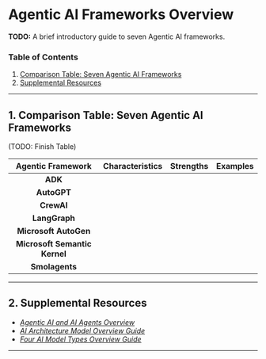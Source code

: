 # Agentic AI Frameworks Overview
**TODO:** A brief introductory guide to seven Agentic AI frameworks.

### Table of Contents

1. [Comparison Table: Seven Agentic AI Frameworks](#comparisons)
2. [Supplemental Resources](#supplemental)

<hr />

## 1. <a name="comparisons">Comparison Table: Seven Agentic AI Frameworks</a>

(TODO: Finish Table)

| Agentic Framework | Characteristics | Strengths | Examples |
| :-----: | :-----: | :-----: | :-----: |
| **ADK** | | | |
| **AutoGPT** | | | |
| **CrewAI** | | | |
| **LangGraph** | | | |
| **Microsoft AutoGen** | | | |
| **Microsoft Semantic Kernel** | | | |
| **Smolagents** | | | |

<hr />

## 2. <a name="supplemental">Supplemental Resources</a>

* *[Agentic AI and AI Agents Overview](https://github.com/chaseofthejungle/agentic-ai-and-ai-agents-overview)*
* *[AI Architecture Model Overview Guide](https://github.com/chaseofthejungle/AI-Architecture-Model-Overview)*
* *[Four AI Model Types Overview Guide](https://github.com/chaseofthejungle/four-ai-models-overview)*

<hr />
